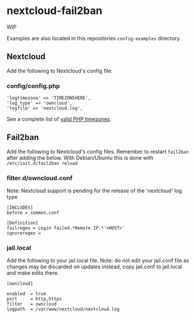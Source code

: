 # nextcloud-fail2ban

WIP

Examples are also located in this repositories `config-examples` directory.

## Nextcloud

Add the following to Nextcloud's config file:

### config/config.php
```
'logtimezone' => 'TIMEZONEHERE',
'log_type' => 'owncloud',
'logfile' => 'nextcloud.log',
```

See a complete list of [valid PHP timezones](http://php.net/manual/en/timezones.php).

## Fail2ban

Add the following to Nextcloud's config files. Remember to restart `fail2ban`
after adding the below. With Debian/Ubuntu this is done with
`/etc/init.d/fail2ban reload`

### filter.d/owncloud.conf

Note: Nextcloud support is pending for the release of the 'nextcloud' log type

```
[INCLUDES]
before = common.conf

[Definition]
failregex = Login failed.*Remote IP.*'<HOST>'
ignoreregex =
```

### jail.local

Add the following to your jail.local file. Note: do not edit your jail.conf
file as changes may be discarded on updates instead, copy jail.conf to
jail.local and make edits there.

```
[owncloud]

enabled  = true
port     = http,https
filter   = owncloud
logpath  = /var/www/nextcloud/nextcloud.log
```
